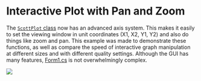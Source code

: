 # Interactive Plot with Pan and Zoom
The [`ScottPlot` class](swharden_demo/ScottPlot.cs) now has an advanced axis system. This makes it easily to set the viewing window in unit coordinates (X1, X2, Y1, Y2) and also do things like zoom and pan. This example was made to demonstrate these functions, as well as compare the speed of interactive graph manipulation at different sizes and with different quality settings. Although the GUI has many features, [Form1.cs](swharden_demo/Form1.cs) is not overwhelmingly complex.


![](demo.gif)
